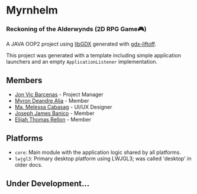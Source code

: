 # Myrnhelm 
### Reckoning of the Alderwynds (2D RPG Game🎮)

A JAVA OOP2 project using [libGDX](https://libgdx.com/) generated with [gdx-liftoff](https://github.com/libgdx/gdx-liftoff).

This project was generated with a template including simple application launchers and an empty `ApplicationListener` implementation.

## Members
- [Jon Vic Barcenas](https://github.com/jonvicbarcenas) - Project Manager
- [Myron Deandre Alia](https://github.com/Tharzzzs) - Member 
- [Ma. Melessa Cabasag]() - UI/UX Designer
- [Joseph James Banico]() - Member
- [Elijah Thomas Rellon](https://github.com/jawee52004) - Member

## Platforms

- `core`: Main module with the application logic shared by all platforms.
- `lwjgl3`: Primary desktop platform using LWJGL3; was called 'desktop' in older docs.

## Under Development...
